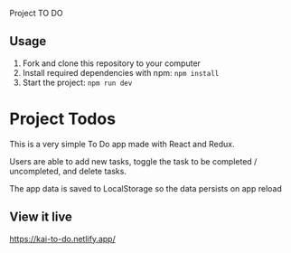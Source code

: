 Project TO DO

## Usage

1. Fork and clone this repository to your computer
2. Install required dependencies with npm: `npm install`
3. Start the project: `npm run dev`

# Project Todos

This is a very simple To Do app made with React and Redux.

Users are able to add new tasks, toggle the task to be completed / uncompleted, and delete tasks.

The app data is saved to LocalStorage so the data persists on app reload

## View it live

https://kai-to-do.netlify.app/
